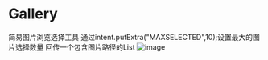 Gallery
=======

简易图片浏览选择工具
通过intent.putExtra("MAXSELECTED",10);设置最大的图片选择数量
回传一个包含图片路径的List<String>
 ![image](https://github.com/fanglajide/Gallery/blob/master/screenshots/S1.jpg)
